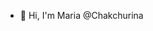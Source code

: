 - 👋 Hi, I'm Maria @Chakchurina

<!---
chakchurina/chakchurina is a ✨ special ✨ repository because its `README.md` (this file) appears on your GitHub profile.
You can click the Preview link to take a look at your changes.
--->
